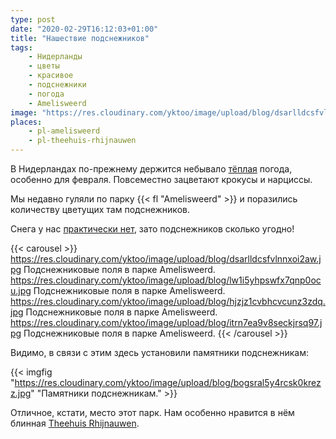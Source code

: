 ```yaml
---
type: post
date: "2020-02-29T16:12:03+01:00"
title: "Нашествие подснежников"
tags:
    - Нидерланды
    - цветы
    - красивое
    - подснежники
    - погода
    - Amelisweerd
image: "https://res.cloudinary.com/yktoo/image/upload/blog/dsarlldcsfvlnnxoi2aw.jpg"
places:
    - pl-amelisweerd
    - pl-theehuis-rhijnauwen
---
```


В Нидерландах по-прежнему держится небывало [тёплая](0591) погода, особенно для февраля. Повсеместно зацветают крокусы и нарциссы.

Мы недавно гуляли по парку {{< fl "Amelisweerd" >}} и поразились количеству цветущих там подснежников.

<!--more-->

Снега у нас [практически нет](0639), зато подснежников сколько угодно!

{{< carousel >}}
    https://res.cloudinary.com/yktoo/image/upload/blog/dsarlldcsfvlnnxoi2aw.jpg Подснежниковые поля в парке Amelisweerd.
    https://res.cloudinary.com/yktoo/image/upload/blog/lw1i5yhpswfx7qnp0ocu.jpg Подснежниковые поля в парке Amelisweerd.
    https://res.cloudinary.com/yktoo/image/upload/blog/hjzjz1cvbhcvcunz3zdq.jpg Подснежниковые поля в парке Amelisweerd.
    https://res.cloudinary.com/yktoo/image/upload/blog/itrn7ea9v8seckjrsq97.jpg Подснежниковые поля в парке Amelisweerd.
{{< /carousel >}}

Видимо, в связи с этим здесь установили памятники подснежникам:

{{< imgfig "https://res.cloudinary.com/yktoo/image/upload/blog/bogsral5y4rcsk0krezz.jpg" "Памятники подснежникам." >}}

Отличное, кстати, место этот парк. Нам особенно нравится в нём блинная [Theehuis Rhijnauwen](https://theehuisrhijnauwen.nl/).






